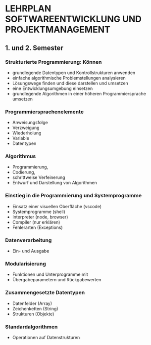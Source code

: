 # LEHRPLAN SOFTWAREENTWICKLUNG UND PROJEKTMANAGEMENT

## 1. und 2. Semester

### Strukturierte Programmierung: Können

-   grundlegende Datentypen und Kontrollstrukturen anwenden
-   einfache algorithmische Problemstellungen analysieren
-   Lösungswege finden und diese darstellen und umsetzen
-   eine Entwicklungsumgebung einsetzen
-   grundlegende Algorithmen in einer höheren Programmiersprache umsetzen

### Programmiersprachenelemente

-   Anweisungsfolge
-   Verzweigung
-   Wiederholung
-   Variable
-   Datentypen

### Algorithmus

-   Programmierung,
-   Codierung,
-   schrittweise Verfeinerung
-   Entwurf und Darstellung von Algorithmen

### Einstieg in die Programmierung und Systemprogramme

-   Einsatz einer visuellen Oberfläche (vscode)
-   Systemprogramme (shell)
-   Interpreter (node, browser)
-   Compiler (nur erklären)
-   Fehlerarten (Exceptions)

### Datenverarbeitung

-   Ein- und Ausgabe

### Modularisierung

-   Funktionen und Unterprogramme mit
-   Übergabeparametern und Rückgabewerten

### Zusammengesetzte Datentypen

-   Datenfelder (Array)
-   Zeichenketten (String)
-   Strukturen (Objekte)

### Standardalgorithmen

-   Operationen auf Datenstrukturen
